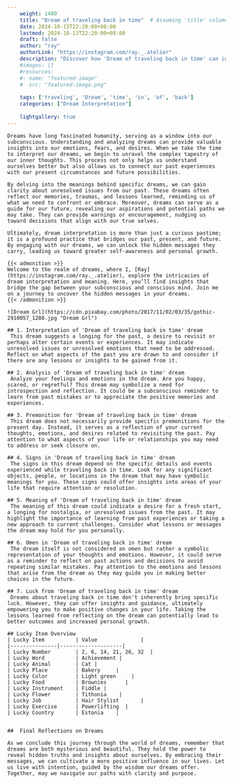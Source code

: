 ```yaml
---
    weight: 1400
    title: "Dream of traveling back in time"  # Assuming 'title' column exists
    date: 2024-10-13T22:20:00+08:00
    lastmod: 2024-10-13T22:20:00+08:00
    draft: false
    author: "ray"
    authorLink: "https://instagram.com/ray._.atelier"
    description: "Discover how 'Dream of traveling back in time' can interpret your future and uncover its significant meanings in your life."
    #images: []
    #resources:
    #- name: "featured-image"
    #  src: "featured-image.png"
    
    tags: ['traveling', 'Dream', 'time', 'in', 'of', 'back']
    categories: ["Dream Interpretation"]
    
    lightgallery: true
---
```

    
    Dreams have long fascinated humanity, serving as a window into our subconscious. Understanding and analyzing dreams can provide valuable insights into our emotions, fears, and desires. When we take the time to interpret our dreams, we begin to unravel the complex tapestry of our inner thoughts. This process not only helps us understand ourselves better but also allows us to connect our past experiences with our present circumstances and future possibilities.
    
    By delving into the meanings behind specific dreams, we can gain clarity about unresolved issues from our past. These dreams often reflect our memories, traumas, and lessons learned, reminding us of what we need to confront or embrace. Moreover, dreams can serve as a guide for our future, revealing our aspirations and potential paths we may take. They can provide warnings or encouragement, nudging us toward decisions that align with our true selves.
    
    Ultimately, dream interpretation is more than just a curious pastime; it is a profound practice that bridges our past, present, and future. By engaging with our dreams, we can unlock the hidden messages they carry, leading us toward greater self-awareness and personal growth.
    
    {{< admonition >}}
    Welcome to the realm of dreams, where I, [Ray](https://instagram.com/ray._.atelier), explore the intricacies of dream interpretation and meaning. Here, you’ll find insights that bridge the gap between your subconscious and conscious mind. Join me on a journey to uncover the hidden messages in your dreams.
    {{< /admonition >}}
    
    ![Dream Grl](https://cdn.pixabay.com/photo/2017/11/02/03/35/gothic-2910057_1280.jpg "Dream Grl")
    
    ## 1. Interpretation of 'Dream of traveling back in time' dream
     This dream suggests a longing for the past, a desire to revisit or perhaps alter certain events or experiences. It may indicate unresolved issues or unresolved emotions that need to be addressed. Reflect on what aspects of the past you are drawn to and consider if there are any lessons or insights to be gained from it.
    
    ## 2. Analysis of 'Dream of traveling back in time' dream
     Analyze your feelings and emotions in the dream. Are you happy, scared, or regretful? This dream may symbolize a need for introspection and reflection. It could be a subconscious reminder to learn from past mistakes or to appreciate the positive memories and experiences.
    
    ## 3. Premonition for 'Dream of traveling back in time' dream
     This dream does not necessarily provide specific premonitions for the present day. Instead, it serves as a reflection of your current thoughts, emotions, and desires related to revisiting the past. Pay attention to what aspects of your life or relationships you may need to address or seek closure on.
    
    ## 4. Signs in 'Dream of traveling back in time' dream
     The signs in this dream depend on the specific details and events experienced while traveling back in time. Look for any significant objects, people, or locations in the dream that may have symbolic meanings for you. These signs could offer insights into areas of your life that require attention or resolution.
    
    ## 5. Meaning of 'Dream of traveling back in time' dream
     The meaning of this dream could indicate a desire for a fresh start, a longing for nostalgia, or unresolved issues from the past. It may highlight the importance of learning from past experiences or taking a new approach to current challenges. Consider what lessons or messages the dream may hold for you personally.
    
    ## 6. Omen in 'Dream of traveling back in time' dream
     The dream itself is not considered an omen but rather a symbolic representation of your thoughts and emotions. However, it could serve as a reminder to reflect on past actions and decisions to avoid repeating similar mistakes. Pay attention to the emotions and lessons that arise from the dream as they may guide you in making better choices in the future.
    
    ## 7. Luck from 'Dream of traveling back in time' dream
     Dreams about traveling back in time don't inherently bring specific luck. However, they can offer insights and guidance, ultimately empowering you to make positive changes in your life. Taking the lessons learned from reflecting on the dream can potentially lead to better outcomes and increased personal growth.
    
    ## Lucky Item Overview
    | Lucky Item          | Value              |
    |---------------|--------------------|
    | Lucky Number        | 2, 6, 14, 21, 26, 32  |
    | Lucky Word          | Achievement |
    | Lucky Animal        | Cat |
    | Lucky Place         | Bakery     |
    | Lucky Color         | Light green     |
    | Lucky Food          | Brownies      |
    | Lucky Instrument    | Fiddle |
    | Lucky Flower        | Tithonia    |
    | Lucky Job           | Hair Stylist       |
    | Lucky Exercise      | Powerlifting  |
    | Lucky Country       | Estonia    |
    
    
    ##  Final Reflections on Dreams
    
    As we conclude this journey through the world of dreams, remember that dreams are both mysterious and beautiful. They hold the power to reveal hidden truths and insights about ourselves. By embracing their messages, we can cultivate a more positive influence in our lives. Let us live with intention, guided by the wisdom our dreams offer. Together, may we navigate our paths with clarity and purpose.
    